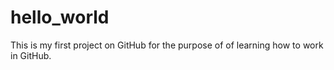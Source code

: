 # hello_world
This is my first project on GitHub for the purpose of of learning how to work in GitHub.
